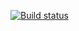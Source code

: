 [![Build status](https://ci.appveyor.com/api/projects/status/3t2l62pxgkh8vur3?svg=true)](https://ci.appveyor.com/project/TD2022tuyana/aqa-patterns-1-gnwll)
